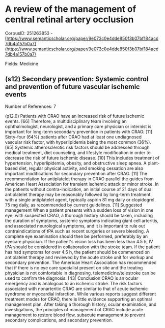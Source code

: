 # A review of the management of central retinal artery occlusion

CorpusID: 251263853 - [https://www.semanticscholar.org/paper/9e073c0e4dde850f3b07bf184acd7db4a157b0a7](https://www.semanticscholar.org/paper/9e073c0e4dde850f3b07bf184acd7db4a157b0a7)

Fields: Medicine

## (s12) Secondary prevention: Systemic control and prevention of future vascular ischemic events
Number of References: 7

(p12.0) Patients with CRAO have an increased risk of future ischemic events. [66] Therefore, a multidisciplinary team involving an ophthalmologist, neurologist, and a primary care physician or internist is important for long-term secondary prevention in patients with CRAO. [11] Sixty-four (64%) patients after CRAO had at least one undiagnosed vascular risk factor, with hyperlipidemia being the most common (36%). [65] Systemic atherosclerotic risk factors should be addressed through medical treatment, diet counseling, and lifestyle modification in order to decrease the risk of future ischemic disease. [10] This includes treatment of hypertension, hyperlipidemia, obesity, and obstructive sleep apnea. A plant-based diet, regular physical activity, and smoking cessation are also important modifications for secondary prevention after CRAO. [11] The recommendation for antiplatelet therapy in CRAO parallel the guides from American Heart Association for transient ischemic attack or minor stroke. In the patients without contra-indication, an initial course of 21 days of dual antiplatelet therapy may be reasonably followed by long-term treatment with a single antiplatelet agent, typically aspirin 81 mg daily or clopidogrel 75 mg daily, as recommended by current guidelines. [11] Suggested management When a patient presents with a sudden loss of vision in one eye, with suspected CRAO, a thorough history should be taken, including the duration of symptoms, systemic symptoms indicating giant cell arteritis, and associated neurological symptoms, and it is important to rule out contraindications of tPA such as recent surgeries or severe bleeding. A complete eye examination should then be performed, preferably by an eyecare physician. If the patient's vision loss has been less than 4.5 h, IV tPA should be considered in collaboration with the stroke team. If the patient has had symptoms for over 4.5 h, the patient should be commenced on antiplatelet therapy and reviewed by the acute stroke unit for workup and secondary prevention. The American Heart Association has recommended that if there is no eye care specialist present on site and the treating physician is not comfortable in diagnosing, telemedicine/telestroke can be used to confirm the diagnosis. [43] Conclusion CRAO is an ocular emergency and is analogous to an ischemic stroke. The risk factors associated with nonarteritic CRAO are similar to that of acute ischemic syndrome or myocardial infarction. While various reports suggest different treatment modes for CRAO, there is little evidence supporting an optimal management plan. After taking a thorough history, ocular examination, and investigations, the principles of management of CRAO include acute management to restore blood flow, subacute management to prevent secondary complications, and secondary prevention.
